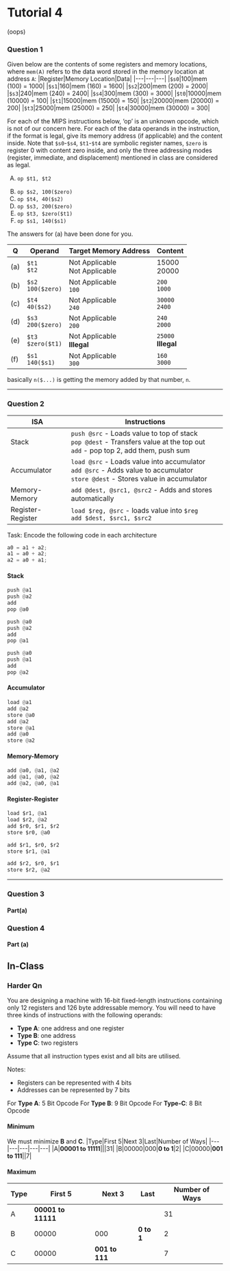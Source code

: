 # Tutorial 4
(oops)

### Question 1
Given below are the contents of some registers and memory locations, where `mem(A)` refers to the data word stored in the memory location at address `A`: 
|Register|Memory Location|Data|
|---|---|---|
|`$s0`|100|mem (100) = 1000|
|`$s1`|160|mem (160) = 1600|
|`$s2`|200|mem (200) = 2000|
|`$s3`|240|mem (240) = 2400|
|`$s4`|300|mem (300) = 3000|
|`$t0`|10000|mem (10000) = 100|
|`$t1`|15000|mem (15000) = 150|
|`$t2`|20000|mem (20000) = 200|
|`$t3`|25000|mem (25000) = 250|
|`$t4`|30000|mem (30000) = 300|

For each of the MIPS instructions below, ‘op’ is an unknown opcode, which is not of our concern here. For each of the data operands in the instruction, if the format is legal, give its memory address (if applicable) and the content inside. Note that `$s0`-`$s4`, `$t1`-`$t4` are symbolic register names, `$zero` is register 0 with content zero inside, and only the three addressing modes (register, immediate, and displacement) mentioned in class are considered as legal.

<ol  type = "A">
<li><pre><code>op $t1, $t2</code></pre></li>
<li><code>op $s2, 100($zero)</code></li>
<li><code>op $t4, 40($s2)</code></li>
<li><code>op $s3, 200($zero)</code></li>
<li><code>op $t3, $zero($t1)</code></li>
<li><code>op $s1, 140($s1)</code></li>
</ol>

The answers for (a) have been done for you.

|Q|Operand|Target Memory Address|Content|
|---|---|---|---|
|(a)|`$t1`<br>`$t2`|Not Applicable<br>Not Applicable|15000<br>20000|
|(b)|`$s2`<br>`100($zero)`|Not Applicable<br>`100`|`200`<br>`1000`|
|(c)|`$t4`<br>`40($s2)`|Not Applicable<br>`240`|`30000`<br>`2400`|
|(d)|`$s3`<br>`200($zero)`|Not Applicable<br>`200`|`240`<br>`2000`|
|(e)|`$t3`<br>`$zero($t1)`|Not Applicable<br>**Illegal**|`25000`<br>**Illegal**|
|(f)|`$s1`<br>`140($s1)`|Not Applicable<br>`300`|`160`<br>`3000`|

basically `n($...)` is getting the memory added by that number, `n`.

<hr>

### Question 2

|ISA|Instructions|
|---|---|
|Stack|`push @src` - Loads value to top of stack<br>`pop @dest` - Transfers value at the top out<br>`add` - pop top 2, add them, push sum|
|Accumulator|`load @src` - Loads value into accumulator<br>`add @src` - Adds value to accumulator<br>`store @dest` - Stores value in accumulator|
|Memory-Memory|`add @dest, @src1, @src2` - Adds and stores automatically|
|Register-Register|`load $reg, @src` - loads value into `$reg`<br>`add $dest, $src1, $src2`|Adds values from registers and stores into `$dest`<br>`store $reg, @dest` - Stores value in `$reg`|

Task: Encode the following code in each architecture
```python
a0 = a1 + a2;
a1 = a0 + a2;
a2 = a0 + a1;
```

#### Stack
```python
push @a1
push @a2
add
pop @a0

push @a0
push @a2
add
pop @a1

push @a0
push @a1
add
pop @a2
```

#### Accumulator
```python
load @a1
add @a2
store @a0
add @a2
store @a1
add @a0
store @a2
```

#### Memory-Memory
```python
add @a0, @a1, @a2
add @a1, @a0, @a2
add @a2, @a0, @a1
```

#### Register-Register
```python
load $r1, @a1
load $r2, @a2
add $r0, $r1, $r2
store $r0, @a0

add $r1, $r0, $r2
store $r1, @a1

add $r2, $r0, $r1
store $r2, @a2
```

<hr>

### Question 3
#### Part(a)


### Question 4
#### Part (a)


## In-Class
### Harder Qn

You are designing a machine with 16-bit fixed-length instructions containing only 12 registers and 126 byte addressable memory. You will need to have three kinds of instructions with the following operands:
- **Type A**: one address and one register
- **Type B**: one address
- **Type C**: two registers

Assume that all instruction types exist and all bits are utilised.


Notes:
- Registers can be represented with 4 bits
- Addresses can be represented by 7 bits

For **Type A**: 5 Bit Opcode
For **Type B**: 9 Bit Opcode
For **Type-C**: 8 Bit Opcode

#### Minimum
We must minimize **B** and **C**.
|Type|First 5|Next 3|Last|Number of Ways|
|---|---|---|---|---|
|A|**00001 to 11111**|||31|
|B|00000|000|**0 to 1**|2|
|C|00000|**001 to 111**||7|

#### Maximum

|Type|First 5|Next 3|Last|Number of Ways|
|---|---|---|---|---|
|A|**00001 to 11111**|||31|
|B|00000|000|**0 to 1**|2|
|C|00000|**001 to 111**||7|
